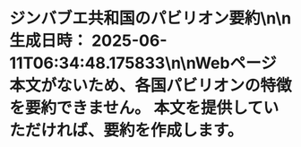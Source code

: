 # ジンバブエ共和国のパビリオン要約\n\n**生成日時：** 2025-06-11T06:34:48.175833\n\nWebページ本文がないため、各国パビリオンの特徴を要約できません。  本文を提供していただければ、要約を作成します。
